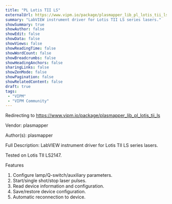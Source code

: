 ```yaml
---
title: "PL Lotis TII LS"
externalUrl: https://www.vipm.io/package/plasmapper_lib_pl_lotis_tii_ls
summary: "LabVIEW instrument driver for Lotis TII LS series lasers."
showSummary: true
showAuthor: false
showEdit: false
showData: false
showViews: false
showReadingTime: false
showWordCount: false
showBreadcrumbs: false
showHeadingAnchors: false
sharingLinks: false
showZenMode: false
showPagination: false
showRelatedContent: false
draft: true
tags:
 - "VIPM"
 - "VIPM Community"
---
```


Redirecting to https://www.vipm.io/package/plasmapper_lib_pl_lotis_tii_ls

Vendor: plasmapper

Author(s): plasmapper
 
Full Description:
LabVIEW instrument driver for Lotis TII LS series lasers.

Tested on Lotis TII LS2147.

Features
1. Configure lamp/Q-switch/auxiliary parameters.
2. Start/single shot/stop laser pulses.
3. Read device information and configuration.
4. Save/restore device configuration.
5. Automatic reconnection to device.